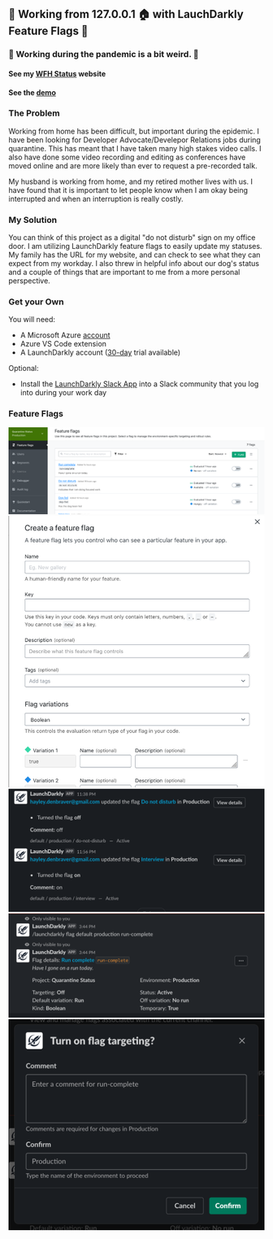 ## 🚀 Working from 127.0.0.1 🏠 with LauchDarkly Feature Flags 🚀
### 🦠 Working during the pandemic is a bit weird. 🦠

#### See my [WFH Status](https://hayleyworksfromhome.azurewebsites.net/api/wfh) website
#### See the [demo](https://www.youtube.com)

### The Problem
Working from home has been difficult, but important during the epidemic. I have been looking for Developer Advocate/Develepor Relations jobs during quarantine. This has meant that I have taken many high stakes video calls. I also have done some video recording and editing as conferences have moved online and are more likely than ever to request a pre-recorded talk.

My husband is working from home, and my retired mother lives with us. I have found that it is important to let people know when I am okay being interrupted and when an interruption is really costly. 

### My Solution

You can think of this project as a digital "do not disturb" sign on my office door. I am utilizing LaunchDarkly feature flags to easily update my statuses. My family has the URL for my website, and can check to see what they can expect from my workday. I also threw in helpful info about our dog's status and a couple of things that are important to me from a more personal perspective. 

### Get your Own
You will need:
- A Microsoft Azure [account](https://azure.microsoft.com/en-us/free/)
- Azure VS Code extension
- A LaunchDarkly account ([30-day](https://launchdarkly.com/start-trial/) trial available)

Optional:
- Install the [LaunchDarkly Slack App](https://docs.launchdarkly.com/integrations/slack) into a Slack community that you log into during your work day

### Feature Flags

![Showing dashboard with feature flags](https://raw.githubusercontent.com/hayleycd/wfh_status/master/screenshots/flags.png)
![Showing the form to create a new flag](https://raw.githubusercontent.com/hayleycd/wfh_status/master/screenshots/create_a_flag.png)
![Showing flag updates in Slack](https://raw.githubusercontent.com/hayleycd/wfh_status/master/screenshots/launchdarklyslack.png)
![Showing flag details in Slack](https://raw.githubusercontent.com/hayleycd/wfh_status/master/screenshots/ldslackflag.png)
![Showing turning flag on through Slack](https://raw.githubusercontent.com/hayleycd/wfh_status/master/screenshots/ldupdateflag.png)
